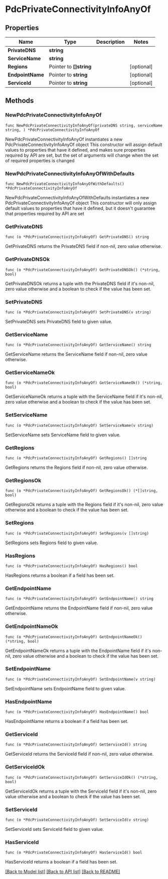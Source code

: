# PdcPrivateConnectivityInfoAnyOf

## Properties

Name | Type | Description | Notes
------------ | ------------- | ------------- | -------------
**PrivateDNS** | **string** |  | 
**ServiceName** | **string** |  | 
**Regions** | Pointer to **[]string** |  | [optional] 
**EndpointName** | Pointer to **string** |  | [optional] 
**ServiceId** | Pointer to **string** |  | [optional] 

## Methods

### NewPdcPrivateConnectivityInfoAnyOf

`func NewPdcPrivateConnectivityInfoAnyOf(privateDNS string, serviceName string, ) *PdcPrivateConnectivityInfoAnyOf`

NewPdcPrivateConnectivityInfoAnyOf instantiates a new PdcPrivateConnectivityInfoAnyOf object
This constructor will assign default values to properties that have it defined,
and makes sure properties required by API are set, but the set of arguments
will change when the set of required properties is changed

### NewPdcPrivateConnectivityInfoAnyOfWithDefaults

`func NewPdcPrivateConnectivityInfoAnyOfWithDefaults() *PdcPrivateConnectivityInfoAnyOf`

NewPdcPrivateConnectivityInfoAnyOfWithDefaults instantiates a new PdcPrivateConnectivityInfoAnyOf object
This constructor will only assign default values to properties that have it defined,
but it doesn't guarantee that properties required by API are set

### GetPrivateDNS

`func (o *PdcPrivateConnectivityInfoAnyOf) GetPrivateDNS() string`

GetPrivateDNS returns the PrivateDNS field if non-nil, zero value otherwise.

### GetPrivateDNSOk

`func (o *PdcPrivateConnectivityInfoAnyOf) GetPrivateDNSOk() (*string, bool)`

GetPrivateDNSOk returns a tuple with the PrivateDNS field if it's non-nil, zero value otherwise
and a boolean to check if the value has been set.

### SetPrivateDNS

`func (o *PdcPrivateConnectivityInfoAnyOf) SetPrivateDNS(v string)`

SetPrivateDNS sets PrivateDNS field to given value.


### GetServiceName

`func (o *PdcPrivateConnectivityInfoAnyOf) GetServiceName() string`

GetServiceName returns the ServiceName field if non-nil, zero value otherwise.

### GetServiceNameOk

`func (o *PdcPrivateConnectivityInfoAnyOf) GetServiceNameOk() (*string, bool)`

GetServiceNameOk returns a tuple with the ServiceName field if it's non-nil, zero value otherwise
and a boolean to check if the value has been set.

### SetServiceName

`func (o *PdcPrivateConnectivityInfoAnyOf) SetServiceName(v string)`

SetServiceName sets ServiceName field to given value.


### GetRegions

`func (o *PdcPrivateConnectivityInfoAnyOf) GetRegions() []string`

GetRegions returns the Regions field if non-nil, zero value otherwise.

### GetRegionsOk

`func (o *PdcPrivateConnectivityInfoAnyOf) GetRegionsOk() (*[]string, bool)`

GetRegionsOk returns a tuple with the Regions field if it's non-nil, zero value otherwise
and a boolean to check if the value has been set.

### SetRegions

`func (o *PdcPrivateConnectivityInfoAnyOf) SetRegions(v []string)`

SetRegions sets Regions field to given value.

### HasRegions

`func (o *PdcPrivateConnectivityInfoAnyOf) HasRegions() bool`

HasRegions returns a boolean if a field has been set.

### GetEndpointName

`func (o *PdcPrivateConnectivityInfoAnyOf) GetEndpointName() string`

GetEndpointName returns the EndpointName field if non-nil, zero value otherwise.

### GetEndpointNameOk

`func (o *PdcPrivateConnectivityInfoAnyOf) GetEndpointNameOk() (*string, bool)`

GetEndpointNameOk returns a tuple with the EndpointName field if it's non-nil, zero value otherwise
and a boolean to check if the value has been set.

### SetEndpointName

`func (o *PdcPrivateConnectivityInfoAnyOf) SetEndpointName(v string)`

SetEndpointName sets EndpointName field to given value.

### HasEndpointName

`func (o *PdcPrivateConnectivityInfoAnyOf) HasEndpointName() bool`

HasEndpointName returns a boolean if a field has been set.

### GetServiceId

`func (o *PdcPrivateConnectivityInfoAnyOf) GetServiceId() string`

GetServiceId returns the ServiceId field if non-nil, zero value otherwise.

### GetServiceIdOk

`func (o *PdcPrivateConnectivityInfoAnyOf) GetServiceIdOk() (*string, bool)`

GetServiceIdOk returns a tuple with the ServiceId field if it's non-nil, zero value otherwise
and a boolean to check if the value has been set.

### SetServiceId

`func (o *PdcPrivateConnectivityInfoAnyOf) SetServiceId(v string)`

SetServiceId sets ServiceId field to given value.

### HasServiceId

`func (o *PdcPrivateConnectivityInfoAnyOf) HasServiceId() bool`

HasServiceId returns a boolean if a field has been set.


[[Back to Model list]](../README.md#documentation-for-models) [[Back to API list]](../README.md#documentation-for-api-endpoints) [[Back to README]](../README.md)


